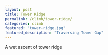 ```yaml
---
layout: post
title: Tower Ridge
permalink: /climb/tower-ridge/
categories: climb
featured: "tower-ridge.jpg"
featured_description: "Traversing Tower Gap"
---
```


A wet ascent of tower ridge
